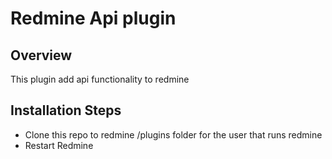 Redmine Api plugin
========================

Overview
--------
This plugin add api functionality to redmine


Installation Steps
-------------------
 - Clone this repo to redmine /plugins folder for the user that runs redmine
 - Restart Redmine